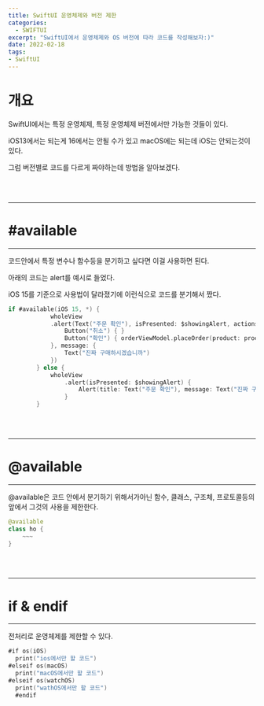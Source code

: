 ```yaml
---
title: SwiftUI 운영체제와 버전 제한
categories:
  - SWIFTUI 
excerpt: "SwiftUI에서 운영체제와 OS 버전에 따라 코드를 작성해보자:)"
date: 2022-02-18
tags:
- SwiftUI
---
```




# 개요

SwiftUI에서는 특정 운영체제, 특정 운영체제 버전에서만 가능한 것들이 있다.

iOS13에서는 되는게 16에서는 안될 수가 있고 macOS에는 되는데 iOS는 안되는것이 있다.

그럼 버전별로 코드를 다르게 짜야하는데 방법을 알아보겠다.


<br />
<br />

---

# #available

---


코드안에서 특정 변수나 함수등을 분기하고 싶다면 이걸 사용하면 된다.

아래의 코드는 alert를 예시로 들었다.

iOS 15를 기준으로 사용법이 달라졌기에 이런식으로 코드를 분기해서 짰다.

```swift
if #available(iOS 15, *) {
            wholeView
            .alert(Text("주문 확인"), isPresented: $showingAlert, actions: {
                Button("취소") { }
                Button("확인") { orderViewModel.placeOrder(product: product, quantity: quantity) }
            }, message: {
                Text("진짜 구매하시겠습니까")
            })
        } else {
            wholeView
                .alert(isPresented: $showingAlert) {
                    Alert(title: Text("주문 확인"), message: Text("진짜 구매하시겠습니까"), primaryButton: .default(Text("확인"), action: {}), secondaryButton: .cancel(Text("취소")))
                }
        }
```

<br />
<br />

---

# @available

---

@available은 코드 안에서 분기하기 위해서가아닌 함수, 클래스, 구조체, 프로토콜등의 앞에서 그것의 사용을 제한한다.

```swift
@available
class ho {
    ~~~
}
```

<br />
<br />

---

# if & endif

---

전처리로 운영체제를 제한할 수 있다.

```swift
#if os(iOS)
  print("ios에서만 할 코드")
#elseif os(macOS)
  print("macOS에서만 할 코드")
#elseif os(watchOS)
  print("wathOS에서만 할 코드")
  #endif
```

  